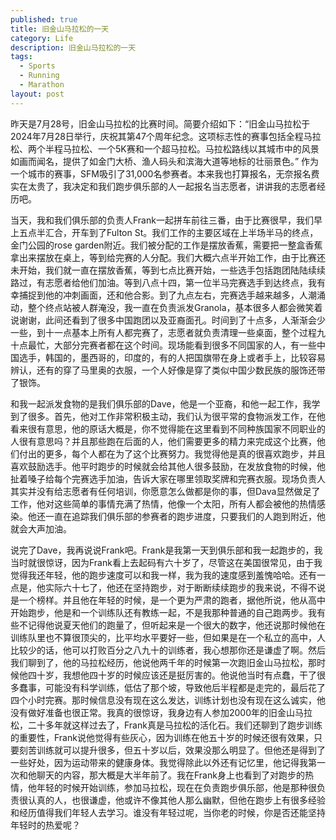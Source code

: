 ```yaml
---
published: true
title: 旧金山马拉松的一天
category: Life
description: 旧金山马拉松的一天
tags: 
  - Sports
  - Running
  - Marathon
layout: post
---
```


昨天是7月28号，旧金山马拉松的比赛时间。简要介绍如下：“旧金山马拉松于2024年7月28日举行，庆祝其第47个周年纪念。这项标志性的赛事包括全程马拉松、两个半程马拉松、一个5K赛和一个超马拉松。马拉松路线以其城市中的风景如画而闻名，提供了如金门大桥、渔人码头和滨海大道等地标的壮丽景色。” 作为一个城市的赛事，SFM吸引了31,000名参赛者。本来我也打算报名，无奈报名费实在太贵了，我决定和我们跑步俱乐部的人一起报名当志愿者，讲讲我的志愿者经历吧。

当天，我和我们俱乐部的负责人Frank一起拼车前往三番，由于比赛很早，我们早上五点半汇合，开车到了Fulton St。我们工作的主要区域在上半场半马的终点，金门公园的rose garden附近。我们被分配的工作是摆放香蕉，需要把一整盒香蕉拿出来摆放在桌上，等到给完赛的人分配。我们大概六点半开始工作，由于比赛还未开始，我们就一直在摆放香蕉，等到七点比赛开始，一些选手包括跑团陆陆续续路过，有志愿者给他们加油。等到八点十四，第一位半马完赛选手到达终点，我有幸捕捉到他的冲刺画面，还和他合影。到了九点左右，完赛选手越来越多，人潮涌动，整个终点站被人群淹没，我一直在负责派发Granola，基本很多人都会微笑着说谢谢，此间还看到了很多中国跑团以及亚裔面孔。时间到了十点多，人渐渐会少一些，到十一点基本上所有人都完赛了，志愿者就负责清理一些桌面，整个过程九十点最忙，大部分完赛者都在这个时间。现场能看到很多不同国家的人，有一些中国选手，韩国的，墨西哥的，印度的，有的人把国旗带在身上或者手上，比较容易辨认，还有的穿了马里奥的衣服，一个人好像是穿了类似中国少数民族的服饰还带了银饰。

和我一起派发食物的是我们俱乐部的Dave，他是一个亚裔，和他一起工作，我学到了很多。首先，他对工作非常积极主动，我们认为很平常的食物派发工作，在他看来很有意思，他的原话大概是，你不觉得能在这里看到不同种族国家不同职业的人很有意思吗？并且那些跑在后面的人，他们需要更多的精力来完成这个比赛，他们付出的更多，每个人都在为了这个比赛努力。我觉得他是真的很喜欢跑步，并且喜欢鼓励选手。他平时跑步的时候就会给其他人很多鼓励，在发放食物的时候，他扯着嗓子给每个完赛选手加油，告诉大家在哪里领取奖牌和完赛衣服。现场负责人其实并没有给志愿者有任何培训，你愿意怎么做都是你的事，但Dava显然做足了工作，他对这些简单的事情充满了热情，他像一个太阳，所有人都会被他的热情感染。他还一直在追踪我们俱乐部的参赛者的跑步进度，只要我们的人跑到附近，他就会大声加油。

说完了Dave，我再说说Frank吧。Frank是我第一天到俱乐部和我一起跑步的，我当时就很惊讶，因为Frank看上去起码有六十岁了，尽管这在美国很常见，由于我觉得我还年轻，他的跑步速度可以和我一样，我为我的速度感到羞愧哈哈。还有一点是，他实际六十七了，他还在坚持跑步，对于断断续续跑步的我来说，不得不说是一个榜样。并且他在年轻的时候，是一个更为严肃的跑者，据他所说，他从高中开始跑步，他是和一个训练队还有教练一起，不是我那种普通的自己跑两步。我有些不记得他说夏天他们的跑量了，但听起来是一个很大的数字，他还说那时候他在训练队里也不算很顶尖的，比平均水平要好一些，但如果是在一个私立的高中，人比较少的话，他可以打败百分之八九十的训练者，我心想那你还是谦虚了啊。然后我们聊到了，他的马拉松经历，他说他两千年的时候第一次跑旧金山马拉松，那时候他四十岁，我想他四十岁的时候应该还是挺厉害的。他说他当时有点蠢，干了很多蠢事，可能没有科学训练，低估了那个坡，导致他后半程都是走完的，最后花了四个小时完赛。那时候信息没有现在这么发达，训练计划也没有现在这么诚实，他没有做好准备也很正常。我真的很惊讶，我身边有人参加2000年的旧金山马拉松，二十多年就这样过去了，Frank真是马拉松的活化石。我们还聊到了跑步训练的重要性，Frank说他觉得有些灰心，因为训练在他五十岁的时候还很有效果，只要刻苦训练就可以提升很多，但五十岁以后，效果没那么明显了。但他还是得到了一些好处，因为运动带来的健康身体。我觉得除此以外还有记忆里，他记得我第一次和他聊天的内容，那大概是大半年前了。我在Frank身上也看到了对跑步的热情，他年轻的时候开始训练，参加马拉松，现在在负责跑步俱乐部，他是那种很负责很认真的人，也很谦虚，他或许不像其他人那么幽默，但他在跑步上有很多经验和经历值得我们年轻人去学习。谁没有年轻过呢，当你老的时候，你是否还能坚持年轻时的热爱呢？
